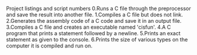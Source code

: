Project listings and script numbers
0.Runs a C file through the preprocessor and save the result into another file.
1.Compiles a C file but does not link.
2.Generates the assembly code of a C code and save it in an output file.
3.Compiles a C file and creates an executable named 'cisfun'.
4.A C program that prints a statement followed by a newline.
5.Prints an exact statement as given to the console.
6.Prints the size of various types on the computer it is compiled and run on.
